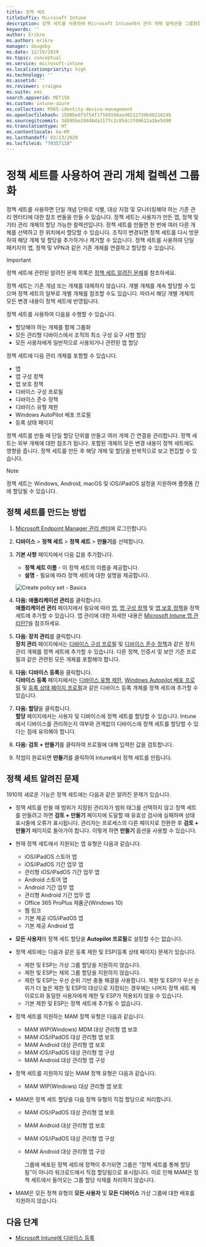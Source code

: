 ```yaml
---
title: 정책 세트
titleSuffix: Microsoft Intune
description: 정책 세트를 사용하여 Microsoft Intune에서 관리 개체 컬렉션을 그룹화합니다.
keywords: ''
author: Erikre
ms.author: erikre
manager: dougeby
ms.date: 12/19/2019
ms.topic: conceptual
ms.service: microsoft-intune
ms.localizationpriority: high
ms.technology: ''
ms.assetid: ''
ms.reviewer: craigma
ms.suite: ems
search.appverid: MET150
ms.custom: intune-azure
ms.collection: M365-identity-device-management
ms.openlocfilehash: 1598be8f5f54f1f509194aed0232730bd821624b
ms.sourcegitcommit: 3d895be2844bda2177c2c85dc2f09612a1be5490
ms.translationtype: HT
ms.contentlocale: ko-KR
ms.lasthandoff: 03/13/2020
ms.locfileid: "79357118"
---
```

# <a name="use-policy-sets-to-group-collections-of-management-objects"></a>정책 세트를 사용하여 관리 개체 컬렉션 그룹화

정책 세트를 사용하면 단일 개념 단위로 식별, 대상 지정 및 모니터링해야 하는 기존 관리 엔터티에 대한 참조 번들을 만들 수 있습니다. 정책 세트는 사용자가 만든 앱, 정책 및 기타 관리 개체의 할당 가능한 컬렉션입니다. 정책 세트를 만들면 한 번에 여러 다른 개체를 선택하고 한 위치에서 할당할 수 있습니다. 조직이 변경되면 정책 세트를 다시 방문하여 해당 개체 및 할당을 추가하거나 제거할 수 있습니다. 정책 세트를 사용하여 단일 패키지의 앱, 정책 및 VPN과 같은 기존 개체를 연결하고 할당할 수 있습니다. 

> [!IMPORTANT]
> 정책 세트에 관련된 알려진 문제 목록은 [정책 세트 알려진 문제](policy-sets.md#policy-sets-known-issues)를 참조하세요.

정책 세트는 기존 개념 또는 개체를 대체하지 않습니다. 개별 개체를 계속 할당할 수 있으며 정책 세트의 일부로 개별 개체를 참조할 수도 있습니다. 따라서 해당 개별 개체의 모든 변경 내용이 정책 세트에 반영됩니다.

정책 세트를 사용하여 다음을 수행할 수 있습니다.

- 할당해야 하는 개체를 함께 그룹화
- 모든 관리형 디바이스에서 조직의 최소 구성 요구 사항 할당
- 모든 사용자에게 일반적으로 사용되거나 관련된 앱 할당

정책 세트에 다음 관리 개체를 포함할 수 있습니다.

- 앱
- 앱 구성 정책
- 앱 보호 정책
- 디바이스 구성 프로필
- 디바이스 준수 정책
- 디바이스 유형 제한
- Windows AutoPilot 배포 프로필
- 등록 상태 페이지

정책 세트를 만들 때 단일 할당 단위를 만들고 여러 개체 간 연결을 관리합니다. 정책 세트는 외부 개체에 대한 참조가 됩니다. 포함된 개체의 모든 변경 내용이 정책 세트에도 영향을 줍니다. 정책 세트를 만든 후 해당 개체 및 할당을 반복적으로 보고 편집할 수 있습니다. 

> [!NOTE]
> 정책 세트는 Windows, Android, macOS 및 iOS/iPadOS 설정을 지원하며 플랫폼 간에 할당될 수 있습니다.

## <a name="how-to-create-a-policy-set"></a>정책 세트를 만드는 방법

1. [Microsoft Endpoint Manager 관리 센터](https://go.microsoft.com/fwlink/?linkid=2109431)에 로그인합니다.
2. **디바이스** > **정책 세트** > **정책 세트** > **만들기**를 선택합니다.
3. **기본 사항** 페이지에서 다음 값을 추가합니다.
    - **정책 세트 이름** - 이 정책 세트의 이름을 제공합니다.
    - **설명** - 필요에 따라 정책 세트에 대한 설명을 제공합니다.
   <p>
   <img alt="Create policy set - Basics" src="/media/policy-sets/policy-sets-01.png">

4. **다음: 애플리케이션 관리**를 클릭합니다.<br>
   **애플리케이션 관리** 페이지에서 필요에 따라 [앱](../apps/apps-add.md), [앱 구성 정책](../apps/app-configuration-policies-overview.md) 및 [앱 보호 정책](../apps/app-protection-policy.md)을 정책 세트에 추가할 수 있습니다. 앱 관리에 대한 자세한 내용은 [Microsoft Intune 앱 관리란?](../apps/app-management.md)을 참조하세요.
5. **다음: 장치 관리**를 클릭합니다.<br>
   **장치 관리** 페이지에서는 [디바이스 구성 프로필](../configuration/device-profiles.md) 및 [디바이스 준수 정책](../protect/device-compliance-get-started.md)과 같은 장치 관리 개체를 정책 세트에 추가할 수 있습니다. 다른 정책, 인증서 및 보안 기준 프로필과 같은 관련된 모든 개체를 포함해야 합니다.
6. **다음: 디바이스 등록**을 클릭합니다.<br>
   **디바이스 등록** 페이지에서는 [디바이스 유형 제한](../enrollment/enrollment-restrictions-set.md), [Windows Autopilot 배포 프로필](../enrollment/enrollment-autopilot.md) 및 [등록 상태 페이지 프로필](../enrollment/windows-enrollment-status.md)과 같은 디바이스 등록 개체를 정책 세트에 추가할 수 있습니다.
7. **다음: 할당**을 클릭합니다.<br>
   **할당** 페이지에서는 사용자 및 디바이스에 정책 세트를 할당할 수 있습니다. Intune에서 디바이스를 관리하는지 여부와 관계없이 디바이스에 정책 세트를 할당할 수 있다는 점에 유의해야 합니다.
8. **다음: 검토 + 만들기**를 클릭하여 프로필에 대해 입력한 값을 검토합니다.
9. 작업이 완료되면 **만들기**를 클릭하여 Intune에서 정책 세트를 만듭니다.

## <a name="policy-sets-known-issues"></a>정책 세트 알려진 문제

1910의 새로운 기능은 정책 세트에는 다음과 같은 알려진 문제가 있습니다.

- 정책 세트를 만들 때 범위가 지정된 관리자가 범위 태그를 선택하지 않고 정책 세트를 만들려고 하면 **검토 + 만들기** 페이지에 도달할 때 유효성 검사에 실패하며 상태 표시줄에 오류가 표시됩니다. 관리자는 프로세스의 다른 페이지로 전환한 후 **검토 + 만들기** 페이지로 돌아가야 합니다. 이렇게 하면 **만들기** 옵션을 사용할 수 있습니다.  

- 현재 정책 세트에서 지원되는 앱 유형은 다음과 같습니다.
  - iOS/iPadOS 스토어 앱
  - iOS/iPadOS 기간 업무 앱
  - 관리형 iOS/iPadOS 기간 업무 앱
  - Android 스토어 앱
  - Android 기간 업무 앱
  - 관리형 Android 기간 업무 앱
  - Office 365 ProPlus 제품군(Windows 10)
  - 웹 링크
  - 기본 제공 iOS/iPadOS 앱
  - 기본 제공 Android 앱

- **모든 사용자**의 정책 세트 할당을 **Autopilot 프로필**로 설정할 수는 없습니다.

- 정책 세트에는 다음과 같은 등록 제한 및 ESP(등록 상태 페이지) 문제가 있습니다.
  - 제한 및 ESP는 가상 그룹 할당을 지원하지 않습니다.
  - 제한 및 ESP는 제외 그룹 할당을 지원하지 않습니다. 
  - 제한 및 ESP는 우선 순위 기반 충돌 해결을 사용합니다. 제한 및 ESP가 우선 순위가 더 높은 제한 및 ESP의 대상으로 지정되는 경우에는 나머지 정책 세트 페이로드와 동일한 사용자에게 제한 및 ESP가 적용되지 않을 수 있습니다.
  - 기본 제한 및 ESP는 정책 세트에 추가될 수 없습니다.

- 정책 세트를 지원하는 MAM 정책 유형은 다음과 같습니다. 
  - MAM WIP(Windows) MDM 대상 관리형 앱 보호 
  - MAM iOS/iPadOS 대상 관리형 앱 보호
  - MAM Android 대상 관리형 앱 보호
  - MAM iOS/iPadOS 대상 관리형 앱 구성
  - MAM Android 대상 관리형 앱 구성

- 정책 세트를 지원하지 않는 MAM 정책 유형은 다음과 같습니다. 
  - MAM WIP(Windows) 대상 관리형 앱 보호

- MAM은 정책 세트 할당을 다음 정책 유형의 직접 할당으로 처리합니다.
  - MAM iOS/iPadOS 대상 관리형 앱 보호
  - MAM Android 대상 관리형 앱 보호
  - MAM iOS/iPadOS 대상 관리형 앱 구성
  - MAM Android 대상 관리형 앱 구성

    그룹에 배포된 정책 세트에 정책이 추가되면 그룹은 “정책 세트를 통해 할당됨”이 아니라 워크로드에서 직접 할당됨으로 표시됩니다. 이로 인해 MAM은 정책 세트에서 들어오는 그룹 할당 삭제를 처리하지 않습니다.

- MAM은 모든 정책 유형의 **모든 사용자** 및 **모든 디바이스** 가상 그룹에 대한 배포를 지원하지 않습니다.

## <a name="next-steps"></a>다음 단계

- [Microsoft Intune에 디바이스 등록](../enrollment/index.yml)

